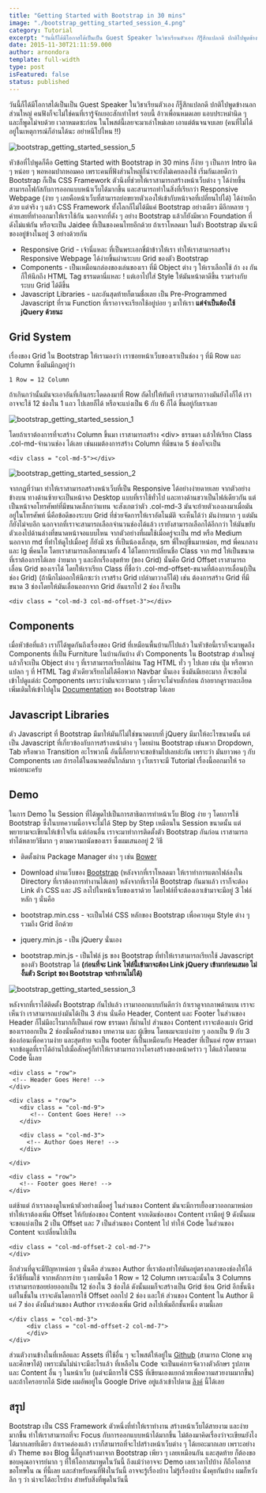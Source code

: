 ```yaml
---
title: "Getting Started with Bootstrap in 30 mins"
image: "./bootstrap_getting_started_session_4.png"
category: Tutorial
excerpt: "วันนี้ก็ได้มีโอกาสได้เป็นเป็น Guest Speaker ในวิชาเรียนตัวเอง ก็รู็สึกแปลกดี ปกติไปพูดข้างนอกส่วนใหญ่"
date: 2015-11-30T21:11:59.000
author: arnondora
template: full-width
type: post
isFeatured: false
status: published
---
```


วันนี้ก็ได้มีโอกาสได้เป็นเป็น Guest Speaker ในวิชาเรียนตัวเอง ก็รู็สึกแปลกดี ปกติไปพูดข้างนอกส่วนใหญ่ คนฟังก็จะไม่ใช่คนที่เรารู้จักเยอะสักเท่าไหร่ รอบนี้ อ้าวเพื่อนหมดเลย แอบประหม่านิด ๆ และก็พูดไม่จบด้วย เวลาหมดซะก่อน ในโพสต์นี้เลยจะมาเล่าใหม่เลย เอาแต่ต้นจนจบเลย (คนที่ไม่ได้อยู่ในเหตุการณ์ก็อ่านได้นะ อย่าหนีไปไหน !!)

![bootstrap_getting_started_session_5](./bootstrap_getting_started_session_5.jpg)

หัวข้อที่ไปพูดก็คือ Getting Started with Bootstrap in 30 mins ก็ง่าย ๆ เป็นการ Intro นิด ๆ หน่อย ๆ พอหอมปากหอมคอ เพราะคนที่ฟังส่วนใหญ่ก็น่าจะยังไม่เคยลองใช้ เริ่มกันเลยดีกว่า
Bootstrap ก็เป็น CSS Framework ตัวนึงที่ช่วยให้เราสามารถสร้างหน้าเว็บต่าง ๆ ได้ง่ายขึ้น สามารถโฟกัสกับการออกแบบหน้าเว็บได้มากขึ้น และสามารถทำในสิ่งที่เรียกว่า Responsive Webpage (ง่าย ๆ เลยคือหน้าเว็บที่สามารถย่อขยายตัวเองให้เข้ากับหน้าจอที่เปลี่ยนไปได้) ได้ง่ายอีกด้วย
แต่จริง ๆ แล้ว CSS Framework ทั้งโลกก็ไม่ได้มีแค่ Bootstrap อย่างเดียว มีอีกหลาย ๆ ค่ายเลยที่ทำออกมาให้เราใช้กัน นอกจากที่ดัง ๆ อย่าง Bootstrap แล้วก็ยังมีพวก Foundation ที่ดังไม่แพ้กัน หรือจะเป็น Jaidee ที่เป็นของคนไทยอีกด้วย
ถ้าเราโหลดมา ในตัว Bootstrap มันจะมีของอยู่ข้างในอยู่ 3 อย่างด้วยกัน

* Responsive Grid - เจ้านี่แหละ ที่เป็นพระเอกขี่ม้าข้าวให้เรา ทำให้เราสามารถสร้าง Responsive Webpage ได้ง่ายขึ้นผ่านระบบ Grid ของตัว Bootstrap
* Components - เป็นเหมือนกล่องของเล่นของเรา ที่มี Object ต่าง ๆ ให้เราเลือกใช้ ถ้า งง กันก็ให้นึกถึง HTML Tag ธรรมดานี่แหละ ! แต่เอาไปใส่ Style ให้มันหน้าตาดีขึ้น รวมร่างกับระบบ Grid ได้ดีขึ้น
* Javascript Libraries - และอันสุดท้ายก็ตามชื่อเลย เป็น Pre-Programmed Javascript ที่รวม Function ที่เราอาจจะเรียกใช้อยู่บ่อย ๆ มาให้เรา **แต่จำเป็นต้องใช้ jQuery ด้วยนะ**

## Grid System
เรื่องของ Grid ใน Bootstrap ให้เรามองว่า เราซอยหน้าเว็บของเราเป็นช่อง ๆ ที่มี Row และ Column ซึ่งมันมีกฏอยู่ว่า

    1 Row = 12 Column

ถ้าเกินกว่านั้นมันจะเอาอันที่เกินกระโดดลงมาที่ Row ถัดไปให้ทันที เราสามารถวางมันยังไงก็ได้ เราอาจจะใช้ 12 ช่องใน 1 แถว ไปเลยก็ได้ หรือจะแบ่งเป็น 6 กับ 6 ก็ได้ ขึ้นอยู่กับเราเลย

![bootstrap_getting_started_session_1](./bootstrap_getting_started_session_1.png)

โดยถ้าเราต้องการที่จะสร้าง Column ขึ้นมา เราสามารถสร้าง <div\> ธรรมดา แล้วให้เรียก Class .col-md-จำนวนช่อง ได้เลย เช่นผมต้องการสร้าง Column ที่มีขนาด 5 ช่องก็จะเป็น

    <div class = "col-md-5"></div>

![bootstrap_getting_started_session_2](./bootstrap_getting_started_session_2.png)

จากกฏที่ว่ามา ทำให้เราสามารถสร้างหน้าเว็บที่เป็น Responsive ได้อย่างง่ายดายเลย จากตัวอย่างข้างบน ทางด้านซ้ายจะเป็นหน้าจอ Desktop แบบที่เราใช้ทั่วไป และทางด้านขวาเป็นไฟล์เดียวกัน แต่เป็นหน้าจอโทรศัพท์ที่มีขนาดเล็กกว่าแทน จะสังเกตว่าตัว .col-md-3 มันจะย้ายตัวเองลงมาเมื่อมันอยู่ในโทรศัพท์ นี่คือข้อดีของระบบ Grid ที่ช่วยจัดการให้เราอัตโนมัติ
จะเห็นได้ว่า มันง่ายมาก ๆ แต่มันก็ยังไม่จบอีก นอกจากที่เราจะสามารถเลือกจำนวนช่องได้แล้ว เรายังสามารถเลือกได้อีกกว่า ให้มันขยับตัวเองไปด้านล่างที่ขนาดหน้าจอแบบไหน จากตัวอย่างที่ผมใช้เมื่อครู่จะเป็น md หรือ Medium นอกจาก md ที่ทำให้ดูไปเมื่อครู่ ก็ยังมี xs ที่เป็นน้องเล็กสุด, sm พี่ใหญ่ขึ้นมาหน่อย, md พี่คนกลาง และ lg พี่คนโต
โดยเราสามารถเลือกขนาดทั้ง 4 ได้โดยการเปลี่ยนชื่อ Class จาก md ให้เป็นขนาดที่เราต้องการได้เลย ง่ายมาก ๆ และอีกเรื่องสุดท้าย (ของ Grid) นั่นคือ Grid Offset เราสามารถเลื่อน Grid ของเราได้ โดยให้เราเรียก Class ที่ชื่อว่า .col-md-offset-ขนาดที่ต้องการเลื่อน(เป็นช่อง Grid) (ถ้านึกไม่ออกให้นึกซะว่า เราสร้าง Grid เปล่ามาวางก็ได้) เช่น ต้องการสร้าง Grid ที่มีขนาด 3 ช่องโดยให้มันเลื่อนออกจาก Grid อันแรกไป 2 ช่อง ก็จะเป็น

    <div class = "col-md-3 col-md-offset-3"></div>

## Components
เมื่อหัวข้อที่แล้ว เราก็ได้พูดกันถึงเรื่องของ Grid ที่เหมือนพื้นบ้านก็ไปแล้ว ในหัวข้อนี้เราก็จะมาพูดถึง Components ที่เป็น Furniture ในบ้านกันบ้าง ตัว Components ใน Bootstrap ส่วนใหญ่แล้วก็จะเป็น Object ต่าง ๆ ที่เราสามารถเรียกได้ผ่าน Tag HTML ทั่ว ๆ ไปเลย เช่น ปุ่ม หรือพวกแปลก ๆ ที่ HTML Tag ตัวเดียวเรียกไม่ได้คือพวก Navbar นั่นเอง ซึ่งมันมีเยอะมาก ก็จะขอไม่เข้าไปดูแต่ล่ะ Components เพราะว่ามันจะยาวมาก ๆ เดี๋ยวจะไม่จบสักก่อน ถ้าอยากดูรายละเอียดเพิ่มเติมให้เข้าไปดูใน [Documentation][3] ของ Bootstrap ได้เลย

## Javascript Libraries
ตัว Javascript ที่ Bootstrap มีมาให้มันก็ไม่ใช่ขนาดแบบที่ jQuery มีมาให้อะไรขนาดนั้น แต่เป็น Javascript ที่เกี่ยวข้องกับการสร้างหน้าต่าง ๆ โดยผ่าน Bootstrap เช่นพวก Dropdown, Tab หรือพวก Transition อะไรพวกนี้ อันนี้ก็อยากจะขอข้ามไปเลยล่ะกัน เพราะว่า มันยาวพอ ๆ กับ Components เลย ถ้ารอได้ในอนาคตอันใกล้มาก ๆ เว็บเราจะมี Tutorial เรื่องนี้ออกมาให้ รอหน่อยนะครับ

## Demo
ในการ Demo ใน Session ที่ได้พูดไปเป็นการสาธิตการทำหน้าเว็บ Blog ง่าย ๆ โดยการใช้ Bootstrap ซึ่งในบทความนี้อาจจะไม่ได้ Step by Step เหมือนใน Session ขนาดนั้น แต่พยายามจะเขียนให้เข้าใจกัน
แต่ก่อนอื่น เราจะมาทำการติดตั้งตัว Bootstrap กันก่อน เราสามารถทำได้หลายวิธีมาก ๆ ตามความถนัดของเรา ซึ่งผมเสนออยู่ 2 วิธี

* ติดตั้งผ่าน Package Manager ต่าง ๆ เช่น [Bower][4]
* Download ผ่านเว็บของ [Bootstrap][5] (หลังจากที่เราโหลดมา ให้เราทำการแตกไฟล์ลงใน Directory ที่เราต้องการทำงานได้เลย)
หลังจากที่เราได้ Bootstrap กันมาแล้ว เราก็จะต้อง Link ตัว CSS และ JS ลงไปในหน้าเว็บของเราด้วย โดยไฟล์ที่จะต้องเอาเข้ามาจะมีอยู่ 3 ไฟล์หลัก ๆ นั่นคือ

* bootstrap.min.css - จะเป็นไฟล์ CSS หลักของ Bootstrap เพื่อควบคุม Style ต่าง ๆ รวมถึง Grid อีกด้วย
* jquery.min.js - เป็น jQuery นั่นเอง
* bootstrap.min.js - เป็นไฟล์ js ของ Bootstrap ที่ทำให้เราสามารถเรียกใช้ Javascript ของตัว Bootstrap ได้ **(ก่อนที่จะ Link ไฟล์นี้เข้ามาจะต้อง Link jQuery เข้ามาก่อนเสมอ ไม่งั้นตัว Script ของ Bootstrap จะทำงานไม่ได้)**

![bootstrap_getting_started_session_3](./bootstrap_getting_started_session_3.png)

หลังจากที่เราได้ติดตั้ง Bootstrap กันไปแล้ว เรามาออกแบบกันดีกว่า ถ้าเราดูจากภาพด้านบน เราจะเห็นว่า เราสามารถแบ่งมันได้เป็น 3 ส่วน นั่นคือ Header, Content และ Footer
ในส่วนของ Header ก็ไม่มีอะไรมากก็เป็นแค่ row ธรรมดา ก็ผ่านไป
ส่วนของ Content เราจะต้องแบ่ง Grid ของเราออกเป็น 2 ช่องนั่นคือส่วนของ บทความ และ ผู้เขียน โดยผมจะแบ่งง่าย ๆ ออกเป็น 9 กับ 3 ช่องก่อนเพื่อความง่าย
และสุดท้าย จะเป็น footer ที่เป็นเหมือนกับ Header ที่เป็นแค่ row ธรรมดา
จากข้อมูลที่เราได้อ่านไปเมื่อสักครู่ก็ทำให้เราสามารถวางโครงสร้างของหน้าคร่าว ๆ ได้แล้วโดยตาม Code นี้เลย

    <div class = "row">
     <!-- Header Goes Here! -->
    </div>

    <div class = "row">
       <div class = "col-md-9">
          <!-- Content Goes Here! -->
       </div>

       <div class = "col-md-3">
         <!-- Author Goes Here! -->
       </div>

    </div>

    <div class = "row">
       <!-- Footer goes Here! -->
    </div>

แต่ช้าแต่ ถ้าเราลองดูในหน้าตัวอย่างเมื่อครู่ ในส่วนของ Content มันจะมีการเยื้องขวาออกมาหน่อย ทำให้เราต้องเพิ่ม Offset ให้กับช่องของ Content จากเดิมช่องของ Content เรามีอยู่ 9 ดังนั้นผมจะขอแบ่งเป็น 2 เป็น Offset และ 7 เป็นส่วนของ Content ไป ทำให้ Code ในส่วนของ Content จะเปลี่ยนไปเป็น

    <div class = "col-md-offset-2 col-md-7">
    </div>

อีกส่วนที่ดูจะมีปัญหาหน่อย ๆ นั่นคือ ส่วนของ Author ที่เราต้องทำให้มันอยู่ตรงกลางของช่องให้ได้ ซึ่งวิธีที่ผมใช้ จากหลักการง่าย ๆ เลยนั่นคือ 1 Row = 12 Column เพราะฉะนั้นใน 3 Columns เราสามารถซอยย่อยออกเป็น 12 ช่องใน 3 ช่องได้ ดังนั้นผมก็จะสร้างเป็น Grid ซ้อน Grid อีกชั้นนึง แต่ในชั้นใน เราจะดันโดยการใช้ Offset ออกไป 2 ช่อง และให้ ส่วนของ Content ใน Author มีแค่ 7 ช่อง ดังนั้นส่วนของ Author เราจะต้องเพิ่ม Grid ลงไปเพิ่มอีกชั้นหนึ่ง ตามนี้เลย

    </div class = "col-md-3">
         <div class = "col-md-offset-2 col-md-7">
         </div>
    </div>

ส่วนตัวงานข้างในที่เหลือและ Assets ที่ใช้อื่น ๆ จะโพสต์ให้อยู่ใน [Github][7] (สามารถ Clone มาดูและศึกษาได้) เพราะมันไม่น่าจะมีอะไรแล้ว ที่เหลือใน Code จะเป็นแค่การจัดวางตัวอักษร รูปภาพ และ Content อื่น ๆ ในหน้าเว็บ (แต่จะมีการใช้ CSS ที่เขียนเองแยกด้วยเพื่อความสวยงามมากขึ้น)
และถ้าใครอยากได้ Side ผมอัพอยู่ใน Google Drive อยู่แล้วเข้าไปตาม [ลิงค์][8] นี้ได้เลย

## สรุป
Bootstrap เป็น CSS Framework ตัวหนึ่งที่ทำให้เราทำงาน สร้างหน้าเว็บได้สายงาม และง่ายมากขึ้น ทำให้เราสามารถที่จะ Focus กับการออกแบบหน้าได้มากขึ้น ไม่ต้องมาคิดเรื่องว่าจะเขียนยังไง ได้มากเลยทีเดียว ถ้าเราคล่องแล้ว เราก็สามารถที่จะไปสร้างหน้าเว็บต่าง ๆ ได้เยอะมากเลย เพราะอย่างตัว Theme ของ Blog นี้ก็ถูกสร้างมาจาก Bootstrap เพียว ๆ เลยเหมือนกัน และสุดท้าย ก็ต้องขอขอบคุณอาจารย์มาก ๆ ที่ให้โอกาสมาพูดในวันนี้ ถึงแม้ว่าอาจจะ Demo เลยเวลาไปบ้าง ก็ถือโอกาสขอโทษใน ณ ที่นี้เลย และสำหรับคนที่ฟังในวันนี้ อาจจะรู้เรื่องบ้าง ไม่รู้เรื่องบ้าง นั่งคุยกันบ้าง ผมก็หวังลึก ๆ ว่า น่าจะได้อะไรบ้าง สำหรับสิ่งที่พูดในวันนี้


[3]: http://getbootstrap.com/components/
[4]: http://www.arnondora.in.th/getting-started-with-bower/
[5]: http://getbootstrap.com
[7]: https://github.com/arnondora/Bootstrap-Getting-Started
[8]: https://docs.google.com/presentation/d/1TMisdFTkwWspAR52htFX9IbETC5AaOd-4zcSYqMiQ4U/edit?usp=sharing

